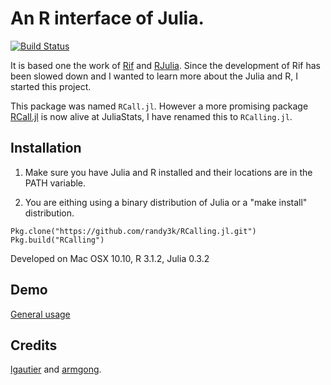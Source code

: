 An R interface of Julia.
====
[![Build Status](https://travis-ci.org/randy3k/RCalling.jl.svg?branch=master)](https://travis-ci.org/randy3k/RCall.jl)

It is based one the work of [Rif](https://github.com/lgautier/Rif.jl) and [RJulia](https://github.com/armgong/RJulia). Since the development of Rif has been slowed down and I wanted to learn more about the Julia and R, I started this project.

This package was named `RCall.jl`. However a more promising package [RCall.jl](https://github.com/JuliaStats/RCall.jl) is now alive at JuliaStats, I have renamed this to `RCalling.jl`.

Installation
------

1. Make sure you have Julia and R installed and their locations are in the PATH variable.

2. You are eithing using a binary distribution of Julia or a "make install" distribution.

```
Pkg.clone("https://github.com/randy3k/RCalling.jl.git")
Pkg.build("RCalling")
```

Developed on Mac OSX 10.10, R 3.1.2, Julia 0.3.2


Demo
------
[General usage](http://randylai.me/RCalling.jl)

Credits
------
[lgautier](https://github.com/lgautier) and [armgong](https://github.com/armgong).

